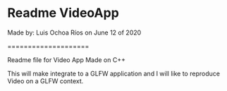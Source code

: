 Readme VideoApp
====================
Made by: Luis Ochoa Ríos on June 12 of 2020

====================

Readme file for Video App Made on C++

This will make integrate to a GLFW application and I will like to reproduce 
Video on a GLFW context.

